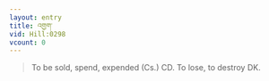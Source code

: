 ```yaml
---
layout: entry
title: འགྱག་
vid: Hill:0298
vcount: 0
---
```

> To be sold, spend, expended (Cs\.) CD\. To lose, to destroy DK\.



